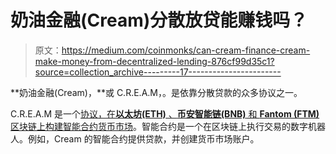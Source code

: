 # 奶油金融(Cream)分散放贷能赚钱吗？

> 原文：<https://medium.com/coinmonks/can-cream-finance-cream-make-money-from-decentralized-lending-876cf99d35c1?source=collection_archive---------17----------------------->

**奶油金融(Cream)，**或 C.R.E.A.M，。是依靠分散贷款的众多协议之一。

C.R.E.A.M 是一个[协议，在**以太坊(ETH)** 、**币安智能链(BNB)** 和 **Fantom (FTM)** 区块链上构建智能合约货币市场](https://docs.cream.finance/)。智能合约是一个在区块链上执行交易的数字机器人。例如，Cream 的智能合约提供贷款，并创建货币市场账户。